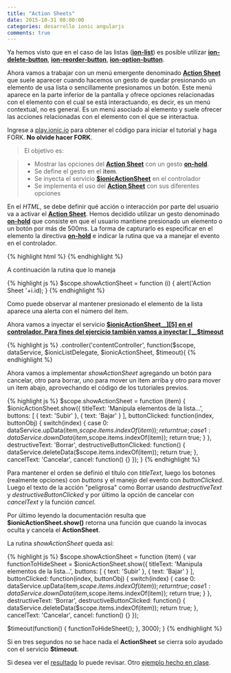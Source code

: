 ```yaml
---
title: "Action Sheets"
date: 2015-10-31 08:00:00
categories: desarrollo ionic angularjs
comments: true
---
```

Ya hemos visto que en el caso de las listas ([__ion-list__][1]) es posible utilizar [__ion-delete-button__][3], [__ion-reorder-button__][4], [__ion-option-button__][2].

Ahora vamos a trabajar con un menú emergente denominado [__Action Sheet__][5] que suele aparecer cuando hacemos un gesto de quedar presionando un elemento de usa lista o sencillamente presionamos un botón. Este menú aparece en la parte inferior de la pantalla y ofrece opciones relacionadas con el elemento con el cual se está interactuando, es decir, es un menú contextual, no es general. Es un menú asociado al elemento y suele ofrecer las acciones relacionadas con el elemento con el que se interactua.

Ingrese a [play.ionic.io][6] para obtener el código para iniciar el tutorial y haga FORK. __No olvide hacer FORK__.

  > El objetivo es:

  > - Mostrar las opciones del [__Action Sheet__][5] con un gesto [__on-hold__][7].
  > - Se define el gesto en el __item__.
  > - Se inyecta el servicio [__$ionicActionSheet__][5] en el controlador
  > - Se implementa el uso del [__Action Sheet__][5] con sus diferentes opciones

En el *HTML*, se debe definir qué acción o interacción por parte del usuario va a activar el [__Action Sheet__][5]. Hemos decidido utilizar un gesto denominado [__on-hold__][8] que consiste en que el usuario mantiene presionado un elemento o un botón por más de 500ms. La forma de capturarlo es especificar en el elemento la directiva [__on-hold__][8] e indicar la rutina que va a manejar el evento en el controlador.

{% highlight html  %}
<ion-item on-hold="showActionSheet(item)" ng-repeat="item in items">
{% endhighlight %}

A continuación la rutina que lo maneja

{% highlight js  %}
$scope.showActionSheet = function (i) {
  alert('Action Sheet '+i.id);
}
{% endhighlight %}

Como puede observar al mantener presionado el elemento de la lista aparece una alerta con el número del item.

Ahora vamos a inyectar el servicio [__$ionicActionSheet__][5] en el controlador. Para fines del ejercicio también vamos a inyectar [__$timeout__][9]

{% highlight js  %}
.controller('contentController', 
  function($scope, dataService, $ionicListDelegate, 
    $ionicActionSheet, $timeout){
{% endhighlight %}

Ahora vamos a implementar *showActionSheet* agregando un botón para cancelar, otro para borrar, uno para mover un item arriba y otro para mover un item abajo, aprovechando el código de los tutoriales previos.

{% highlight js  %}
$scope.showActionSheet = function (item) {
  $ionicActionSheet.show({
    titleText: 'Manipula elementos de la lista...',
    buttons: [
      { text: 'Subir' },
      { text: 'Bajar' }
    ],
    buttonClicked: function(index, buttonObj) {
      switch(index) {
        case 0:
          dataService.upData(item,$scope.items.indexOf(item));
          return true;
        case 1:
          dataService.downData(item,$scope.items.indexOf(item));
          return true;
      }
    },
    destructiveText: 'Borrar',
    destructiveButtonClicked: function() {
      dataService.deleteData($scope.items.indexOf(item));
      return true;
    },
    cancelText: 'Cancelar',
    cancel: function() {}
  });
}
{% endhighlight %}

Para mantener el orden se definió el título con *titleText*, luego los botones (realmente opciones) con *buttons* y el manejo del evento con *buttonClicked*. Luego el texto de la acción "peligrosa" como Borrar usando *destructiveText* y *destructiveButtonClicked* y por último la opción de cancelar con *cancelText* y la función *cancel*.

Por último leyendo la documentación resulta que __$ionicActionSheet.show()__ retorna una función que cuando la invocas oculta y cancela el __ActionSheet__.

La rutina *showActionSheet* queda así:

{% highlight js  %}
$scope.showActionSheet = function (item) {
  var functionToHideSheet = $ionicActionSheet.show({
    titleText: 'Manipula elementos de la lista...',
    buttons: [
      { text: 'Subir' },
      { text: 'Bajar' }
    ],
    buttonClicked: function(index, buttonObj) {
      switch(index) {
        case 0:
          dataService.upData(item,$scope.items.indexOf(item));
          return true;
        case 1:
          dataService.downData(item,$scope.items.indexOf(item));
          return true;
      }
    },
    destructiveText: 'Borrar',
    destructiveButtonClicked: function() {
      dataService.deleteData($scope.items.indexOf(item));
      return true;
    },
    cancelText: 'Cancelar',
    cancel: function() {}
  });
  
 $timeout(function() {
   functionToHideSheet();
 }, 3000);
}
{% endhighlight %}

Si en tres segundos no se hace nada el __ActionSheet__ se cierra solo ayudado con el servicio __$timeout__.

Si desea ver el [resultado][7] lo puede revisar. Otro [ejemplo hecho en clase][10].

[1]: http://aaramirez.github.io/ionic/angularjs/cordova/tutorial/2015/10/18/ionic-basico-listas.html "ion-list"
[2]: http://aaramirez.github.io/ionic/angularjs/cordova/tutorial/2015/10/23/botones-opcion.html "ion-option-button"
[3]: http://aaramirez.github.io/ionic/angularjs/cordova/tutorial/2015/10/21/delete-item-list.html "ion-delete-button"
[4]: http://aaramirez.github.io/ionic/angularjs/cordova/tutorial/2015/10/22/reordenar-elementos.html "ion-reorder-button"
[5]: http://ionicframework.com/docs/api/service/$ionicActionSheet/ "Action Sheet"
[6]: http://play.ionic.io/app/d25895c62818 "Inicio del tutorial"
[7]: http://play.ionic.io/app/1cd8b0ca7174 "Resultado del tutorial"
[8]: http://ionicframework.com/docs/api/directive/onHold/ "on-hold"
[9]: https://docs.angularjs.org/api/ng/service/$timeout "$timeout"
[10]: http://play.ionic.io/app/da7e7a802c21 "Ejemplo en clase"

